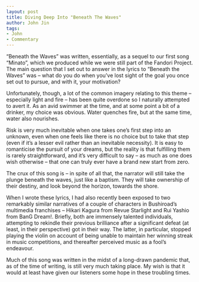 ```yaml
---
layout: post
title: Diving Deep Into "Beneath The Waves"
author: John Jin
tags:
- John
- Commentary
---
```


“Beneath the Waves” was written, essentially, as a sequel to our first song “Minato”, which we produced while we were still part of the Fandori Project. The main question that I set out to answer in the lyrics to “Beneath the Waves” was – what do you do when you’ve lost sight of the goal you once set out to pursue, and with it, your motivation?

Unfortunately, though, a lot of the common imagery relating to this theme – especially light and fire – has been quite overdone so I naturally attempted to avert it. As an avid swimmer at the time, and at some point a bit of a drinker, my choice was obvious. Water quenches fire, but at the same time, water also nourishes.

Risk is very much inevitable when one takes one’s first step into an unknown, even when one feels like there is no choice but to take that step (even if it’s a lesser evil rather than an inevitable necessity). It is easy to romanticise the pursuit of your dreams, but the reality is that fulfilling them is rarely straightforward, and it’s very difficult to say – as much as one does wish otherwise – that one can truly ever have a brand new start from zero.

The crux of this song is – in spite of all that, the narrator will still take the plunge beneath the waves, just like a baptism. They will take ownership of their destiny, and look beyond the horizon, towards the shore.

When I wrote these lyrics, I had also recently been exposed to two remarkably similar narratives of a couple of characters in Bushiroad’s multimedia franchises – Hikari Kagura from Revue Starlight and Rui Yashio from BanG Dream!. Briefly, both are immensely talented individuals, attempting to rekindle their previous brilliance after a significant defeat (at least, in their perspective) got in their way. The latter, in particular, stopped playing the violin on account of being unable to maintain her winning streak in music competitions, and thereafter perceived music as a fool’s endeavour.

Much of this song was written in the midst of a long-drawn pandemic that, as of the time of writing, is still very much taking place. My wish is that it would at least have given our listeners some hope in these troubling times. 
